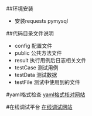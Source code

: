 ##环境安装
* 安装requests pymysql   

##代码目录文件说明
* config    配置文件
* public    公共方法文件
* result    执行用例后日志相关文件
* testCase  测试用例
* testData  测试数据
* testFile  测试中使用到的文件

#yaml格式检查
[yaml格式核对网站](http://www.yamllint.com/)

#在线调试平台
[在线调试网站](https://www.bejson.com/)